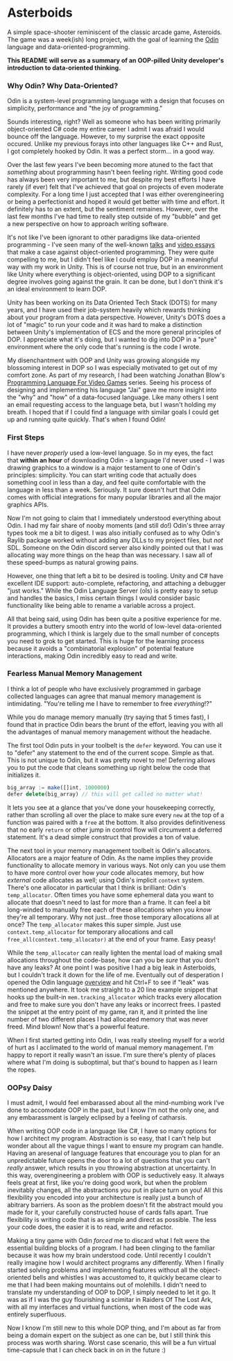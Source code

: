 # Asterboids
A simple space-shooter reminiscent of the classic arcade game, Asteroids. The game was a week(ish) long project, with the goal of learning the [Odin](https://odin-lang.org/) language and data-oriented-programming.

__This README will serve as a summary of an OOP-pilled Unity developer's introduction to data-oriented thinking.__

### Why Odin? Why Data-Oriented?
Odin is a system-level programming language with a design that focuses on simplicity, performance and "the joy of programming."

Sounds interesting, right? Well as someone who has been writing primarily object-oriented C# code my entire career I admit I was afraid I would bounce off the language. 
However, to my surprise the exact opposite occured. Unlike my previous forays into other languages like C++ and Rust, I got completely hooked by Odin.
It was a perfect storm... in a good way. 

Over the last few years I've been becoming more atuned to the fact that _something_ about programming hasn't been feeling right. Writing good code has always been very important to me, but despite my best efforts I have rarely (if ever) felt that I've achieved that goal on projects of even moderate complexity. 
For a long time I just accepted that I was either overengineering or being a perfectionist and hoped it would get better with time and effort. It definitely has to an extent, but the sentiment remaines. However, over the last few months I've had time to really step outside of my "bubble" and get a new perspective on how to approach writing software. 

It's not like I've been ignorant to other paradigms like data-oriented programming - I've seen many of the well-known [talks](https://youtu.be/rX0ItVEVjHc) and [video essays](https://youtu.be/QM1iUe6IofM?list=PLrWlVANGG-ij06UCpfdxQ-LBclsWUDLt-) that make a case against object-oriented programming.
They were quite compelling to me, but I didn't feel like I could employ DOP in a meaningful way with my work in Unity. This is of course not true, but in an environment like Unity where everything is object-oriented, using DOP to a significant degree involves going against the grain. 
It can be done, but I don't think it's an ideal environment to learn DOP.

Unity has been working on its Data Oriented Tech Stack (DOTS) for many years, and I have used their job-system heavily which rewards thinking about your program from a data perspective. 
However, Unity's DOTS does a lot of "magic" to run your code and it was hard to make a distinction between Unity's implementation of ECS and the more general principles of DOP. I appreciate what it's doing, but I wanted to dig into DOP in a "pure" environment where the only code that's running is the code I wrote.

My disenchantment with OOP and Unity was growing alongside my blossoming interest in DOP so I was especially motivated to get out of my comfort zone. 
As part of my research, I had been watching Jonathan Blow's [Programming Language For Video Games](https://www.youtube.com/playlist?list=PLmV5I2fxaiCKfxMBrNsU1kgKJXD3PkyxO) series. 
Seeing his process of designing and implementing his language "Jai" gave me more insight into the "why" and "how" of a data-focused language.
Like many others I sent an email requesting access to the language beta, but I wasn't holding my breath. I hoped that if I could find a language with similar goals I could get up and running quite quickly. That's when I found Odin!

### First Steps
I have never _properly_ used a low-level language. So in my eyes, the fact that **within an hour** of downloading Odin - a language I'd never used - I was drawing graphics to a window is a major testament to one of Odin's principles: simplicity.
You can start writing code that actually does something cool in less than a day, and feel quite comfortable with the language in less than a week. Seriously. It sure doesn't hurt that Odin comes with official integrations for many popular libraries and all the major graphics APIs.

Now I'm not going to claim that I immediately understood everything about Odin. I had my fair share of nooby moments (and still do!) Odin's three array types took me a bit to digest. I was also initially confused as to why Odin's Raylib package worked without adding any DLLs to my project files, but _not_ SDL.
Someone on the Odin discord server also kindly pointed out that I was allocating way more things on the heap than was necessary. I saw all of these speed-bumps as natural growing pains.

However, one thing that left a bit to be desired is tooling. Unity and C# have excellent IDE support: auto-complete, refactoring, and attaching a debugger "just works." While the Odin Language Server (ols) is pretty easy to setup and handles the basics, 
I miss certain things I would consider basic functionality like being able to rename a variable across a project.

All that being said, using Odin has been quite a positive experience for me. It provides a buttery smooth entry into the world of low-level data-oriented programming, which I think is largely due to the small number of concepts you need to grok to get started.
This is huge for the learning process because it avoids a "combinatorial explosion" of potential feature interactions, making Odin incredibly easy to read and write.

### Fearless Manual Memory Management
I think a lot of people who have exclusively programmed in garbage collected languages can agree that manual memory management is intimidating. "You're telling me I have to remember to free _everything_!?" 

While you do manage memory manually (try saying that 5 times fast), I found that in practice Odin bears the brunt of the effort, leaving you with all the advantages of manual memory management without the headache.

The first tool Odin puts in your toolbelt is the `defer` keyword. You can use it to "defer" any statement to the end of the current scope. Simple as that.
This is not unique to Odin, but it was pretty novel to me! Deferring allows you to put the code that cleans something up right below the code that initializes it.
```js
big_array := make([]int, 1000000)
defer delete(big_array) // this will get called no matter what!
```
It lets you see at a glance that you've done your housekeeping correctly, rather than scrolling all over the place to make sure every `new` at the top of a function was paired with a `free` at the bottom. 
It also provides definitiveness that no early `return` or other jump in control flow will circumvent a deferred statement. It's a dead simple construct that provides a ton of value.

The next tool in your memory management toolbelt is Odin's allocators. Allocators are a major feature of Odin. As the name implies they provide functionality to allocate memory in various ways.
Not only can you use them to have more control over how _your_ code allocates memory, but how _external_ code allocates as well; using Odin's implicit `context` system. 
There's one allocator in particular that I think is brilliant: Odin's `temp_allocator`. Often times you have some ephemeral data you want to allocate that doesn't need to last for more than a frame.
It can feel a bit long-winded to manually free each of these allocations when you _know_ they're all temporary. Why not just...free those temporary allocations all at once?
The `temp_allocator` makes this super simple. Just use `context.temp_allocator` for temporary allocations and call `free_all(context.temp_allocator)` at the end of your frame. Easy peasy!

While the `temp_allocator` can really lighten the mental load of making small allocations throughout the code-base, how can you be _sure_ that you don't have any leaks?
At one point I was positive I had a big leak in Asterboids, but I couldn't track it down for the life of me. Eventually out of desperation I opened the Odin language [overview](https://odin-lang.org/docs/overview/) and hit Ctrl+F to see if "leak" was mentioned anywhere.
It took me straight to a 20 line example snippet that hooks up the built-in `mem.tracking_allocator` which tracks every allocation and free to make sure you don't have any leaks or incorrect frees. 
I pasted the snippet at the entry point of my game, ran it, and it printed the line number of two different places I had allocated memory that was never freed. Mind blown! Now that's a powerful feature.

When I first started getting into Odin, I was really steeling myself for a world of hurt as I acclimated to the world of manual memory management. I'm happy to report it really wasn't an issue. 
I'm sure there's plenty of places where what I'm doing is suboptimal, but that's bound to happen as I learn the ropes.

### OOPsy Daisy

I must admit, I would feel embarassed about all the mind-numbing work I've done to accomodate OOP in the past, but I know I'm not the only one, and any embarassment is largely eclipsed by a feeling of catharsis.

When writing OOP code in a language like C#, I have so many options for how I architect my program. Abstraction is so easy, that I can't help but wonder about all the vague things I want to ensure my program can handle. 
Having an aresenal of language features that encourage you to plan for an unpredictable future opens the door to a lot of questions that you can't _really_ answer, which results in you throwing abstraction at uncertainty.
In this way, overengineering a problem with OOP is seductively easy. It always feels great at first, like you're doing good work, but when the problem inevitably changes, all the abstractions you put in place turn on you!
All this flexibility you encoded into your architecture is really just a bunch of abitrary barriers. As soon as the problem doesn't fit the abstract mould you made for it, your carefully constructed house of cards falls apart.
True flexibility is writing code that is as simple and direct as possible. The less your code does, the easier it is to read, write and refactor.

Making a tiny game with Odin _forced_ me to discard what I felt were the essential building blocks of a program. I had been clinging to the familiar because it was how my brain understood code. Until recently I couldn't really imagine how I would architect programs any differently.
When I finally started solving problems and implementing features without all the object-oriented bells and whistles I was accustomed to, it quickly became clear to me that I had been making mountains out of molehills. I didn't need to translate my understanding of OOP to DOP, I simply needed to let it go.
It was as if I was the guy flourishing a scimitar in Raiders Of The Lost Ark, with all my interfaces and virtual functions, when most of the code was entirely superfluous.

Now I know I'm still new to this whole DOP thing, and I'm about as far from being a domain expert on the subject as one can be, but I still think this process was worth sharing. Worst case scenario, this will be a fun virtual time-capsule that I can check back in on in the future :)
